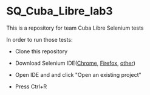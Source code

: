 
# SQ_Cuba_Libre_lab3


This is a repository for team Cuba Libre Selenium tests

In order to run those tests:

 
- Clone this repository
 
- Download Selenium IDE([Chrome](https://chrome.google.com/webstore/detail/selenium-ide/mooikfkahbdckldjjndioackbalphokd), [Firefox](https://addons.mozilla.org/en-US/firefox/addon/selenium-ide/), [other](https://www.seleniumhq.org/download/#selenium_ide))
 
- Open IDE and and click "Open an existing project"
 
- Press Ctrl+R
